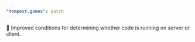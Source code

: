 ```yaml
---
"tempest.games": patch
---
```


🐛 Improved conditions for determining whether code is running on server or client.
